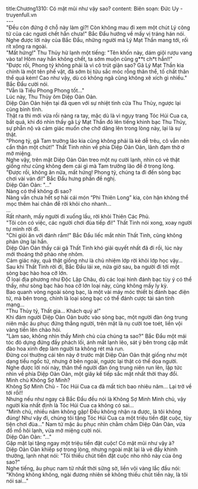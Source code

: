 title:Chương1310: Có mặt mũi như vậy sao?
content:
Biên soạn: Đức Uy - truyenfull.vn<br>---<br>"Đều còn đứng ở chỗ này làm gì?! Còn không mau đi xem một chút Lý công tử của các ngươi chết hẳn chưa!" Bắc Đẩu hướng về mấy vị tráng hán nói.<br>Nghe được lời này của Bắc Đẩu, những người mà Lý Mạt Thần mang tới, rối rít xông ra ngoài.<br>"Mất hứng!" Thu Thủy hừ lạnh một tiếng: "Tên khốn này, dám giội rượu vang vào ta! Hôm nay hắn không chết, ta sớm muộn cũng g**t ch*t hắn!!"<br>"Được rồi, Phong tỷ không phải là vì cô trút giận sao? Gã Lý Mạt Thần kia chính là một tên phế vật, đã sớm bị tửu sắc móc rỗng thân thể, tố chất thân thể quá kém! Cao như vậy, dù có không ngã cũng không xê xích gì nhiều." Bắc Đẩu cười nói.<br>"Vẫn là Tiểu Phong Phong tốt..."<br>Lúc này, Thu Thủy ôm Diệp Oản Oản.<br>Diệp Oản Oản hiện tại đã quen với sự nhiệt tình cửa Thu Thủy, ngược lại cũng bình tĩnh.<br>Thật ra thì mới vừa rồi nàng ra tay, mặc dù là vì ngụy trang Tóc Húi Cua ca, bất quá, khi đó nhìn thấy gã Lý Mạt Thần đó lên tiếng khinh bạc Thu Thủy, sự phẫn nộ và cảm giác muốn che chở dâng lên trong lòng này, lại là sự thật.<br>"Phong tỷ, gã Tam trưởng lão kia cũng không phải là kẻ dễ trêu, cô vẫn nên cẩn thận một chút!" Thất Tinh nhìn về phía Diệp Oản Oản, lãnh đạm thờ ơ mở miệng.<br>Nghe vậy, trên mặt Diệp Oản Oản treo một nụ cười lạnh, nhìn có vẻ thật giống như cũng không đem cái gì mà Tam trưởng lão để ở trong lòng.<br>"Được rồi, không ăn nữa, mất hứng! Phong tỷ, chúng ta đi đến sòng bạc chơi vài ván đi!" Bắc Đẩu hưng phấn đề nghị.<br>Diệp Oản Oản: "..."<br>Nàng có thể không đi sao?<br>Nàng vẫn chưa hết sợ hãi cái món “Phi Thiên Long” kia, còn hận không thể mọc thêm hai chân để rời khỏi cho nhanh…<br>...<br>Rất nhanh, mấy người đi xuống lầu, rời khỏi Thiên Các Phủ.<br>"Tôi còn có việc, các người chơi đùa tiếp đi!" Thất Tinh nói xong, xoay người tự mình rời đi.<br>"Chỉ giỏi ăn với đánh rắm!" Bắc Đẩu liếc mắt nhìn Thất Tinh, cũng không phản ứng lại hắn.<br>Diệp Oản Oản thấy cái gã Thất Tinh khó giải quyết nhất đã đi rồi, lúc này mới thoáng thở phào nhẹ nhõm.<br>Cảm giác này, quả thật giống như là chủ nhiệm lớp rời khỏi lớp học vậy…<br>Sau khi Thất Tinh rời đi, Bắc Đẩu lái xe, nửa giờ sau, ba người đi tới một sòng bạc hào hoa cỡ lớn.<br>Ở loại địa phương như Độc Lập Châu, đủ các loại hình đánh bạc tùy ý có thể thấy, như sòng bạc hào hoa cỡ lớn loại này, cũng không mấy ly kỳ.<br>Bao quanh vòng ngoài sòng bạc, là một vài máy móc thiết bị đánh bạc điện tử, mà bên trong, chính là loại sòng bạc có thể đánh cược tài sản tính mạng…<br>"Thu Thủy tỷ, Thất gia... Khách quý a!"<br>Khi đám người Diệp Oản Oản bước vào sòng bạc, một người đàn ông trung niên mặc âu phục đứng thẳng người, trên mặt là nụ cười toe toét, liền vội vàng tiến lên chào hỏi.<br>"Làm sao, không nhìn thấy Minh chủ của chúng ta sao?" Bắc Đẩu một mái tóc đỏ dựng đứng đầy phách lối, ánh mắt lạnh lẽo, sát ý bên trong cặp mắt đào hoa xinh đẹp làm người ta không rét mà run.<br>Đừng coi thường cái tên này ở trước mặt Diệp Oản Oản thật giống như một dạng tiểu ngốc tử, nhưng ở bên ngoài, ngược lại thật có thể dọa người.<br>Nghe được lời nói này, thân thể người đàn ông trung niên run lên, lập tức nhìn về phía Diệp Oản Oản, một giây kế tiếp sắc mặt nhất thời thay đổi.<br>Minh chủ Không Sợ Minh?<br>Không Sợ Minh Chủ - Tóc Húi Cua ca đã mất tích bao nhiêu năm... Lại trở về tới rồi!!<br>Nhưng nếu như ngay cả Bắc Đẩu đều nói là Không Sợ Minh Minh chủ, vậy người kia nhất định là Tóc Húi Cua ca không có sai...<br>"Minh chủ, nhiều năm không gặp! Đều không nhận ra được, là tôi không đúng! Như vậy đi, chúng tôi tặng Tóc Húi Cua ca một triệu tiền đặt cuộc, tùy tiện chơi đùa..." Nam tử mặc âu phục nhìn chằm chằm Diệp Oản Oản, vừa đổ mồ hôi lạnh, vừa mở miệng cười nói.<br>Diệp Oản Oản: "..."<br>Gặp mặt lại tặng ngay một triệu tiền đặt cuộc! Có mặt mũi như vậy à?<br>Diệp Oản Oản khiếp sợ trong lòng, nhưng ngoài mặt lại là vẻ đầy khinh thường, lạnh nhạt nói: "Tôi thiếu chút tiền đặt cuộc nho nhỏ này của ông sao?"<br>Nghe tiếng, âu phục nam tử nhất thời sững sờ, liền vội vàng lắc đầu nói: "Không không không, ngài đương nhiên sẽ không thiếu chút tiền này, là tôi nói sai..."